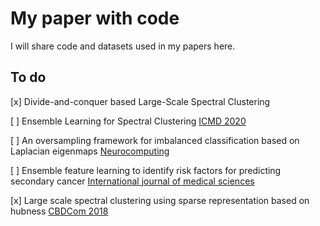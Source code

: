 # My paper with code

I will share code and datasets used in my papers here.

## To do 

[x] Divide-and-conquer based Large-Scale Spectral Clustering

[ ] Ensemble Learning for Spectral Clustering [ICMD 2020](https://doi.org/10.1109/ICDM50108.2020.00131)

[ ] An oversampling framework for imbalanced classification based on Laplacian eigenmaps [Neurocomputing](https://doi.org/10.1016/j.neucom.2020.02.081)

[ ] Ensemble feature learning to identify risk factors for predicting secondary cancer [International journal of medical sciences](https://www.ncbi.nlm.nih.gov/pmc/articles/PMC6643128/)

[x] Large scale spectral clustering using sparse representation based on hubness [CBDCom 2018](https://doi.org/10.1109/SmartWorld.2018.00293)
